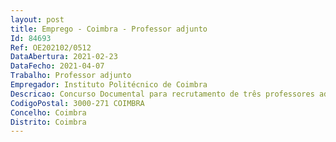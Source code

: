 ```yaml
--- 
layout: post
title: Emprego - Coimbra - Professor adjunto
Id: 84693
Ref: OE202102/0512
DataAbertura: 2021-02-23
DataFecho: 2021-04-07
Trabalho: Professor adjunto
Empregador: Instituto Politécnico de Coimbra
Descricao: Concurso Documental para recrutamento de três professores adjuntos na área científica de Dietética e Nutrição da Escola Superior de Tecnologia da Saúde de Coimbra.
CodigoPostal: 3000-271 COIMBRA
Concelho: Coimbra
Distrito: Coimbra
--- 
```

